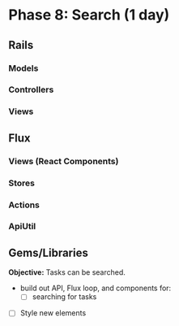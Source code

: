 # Phase 8: Search (1 day)

## Rails
### Models

### Controllers

### Views

## Flux

### Views (React Components)

### Stores

### Actions

### ApiUtil

## Gems/Libraries



**Objective:** Tasks can be searched.

- build out API, Flux loop, and components for:
  - [ ] searching for tasks
- [ ] Style new elements
